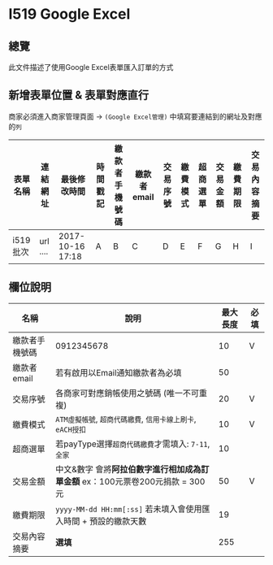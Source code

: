 # I519 Google Excel

## 總覽

此文件描述了使用Google Excel表單匯入訂單的方式

## 新增表單位置 & 表單對應直行

商家必須進入商家管理頁面 -> `(Google Excel管理)` 中填寫要連結到的網址及對應的`列`

| 表單名稱 | 連結網址 | 最後修改時間 |時間戳記 | 繳款者手機號碼 | 繳款者email | 交易序號 | 繳費模式 | 超商選單 | 交易金額 | 繳費期限 | 交易內容摘要
|---------|---------|----------|--------|---------------|-------------|---------|---------|---------|---|------------|-----------|
|i519批次| url ....|2017-10-16 17:18| A | B | C | D | E | F | G | H | I |

## 欄位說明

| 名稱 | 說明 | 最大長度 | 必填 |
|------|---------|-----|------|
| 繳款者手機號碼 | 0912345678 | 10 | V |
| 繳款者email | 若有啟用以Email通知繳款者為必填 | 50 |  |
| 交易序號 | 各商家可對應銷帳使用之號碼 (唯一不可重複) | 20 | V | 
| 繳費模式 | `ATM虛擬帳號`, `超商代碼繳費`, `信用卡線上刷卡`, `eACH授扣` | 10 | V |
| 超商選單 | 若payType選擇`超商代碼繳費`才需填入: `7-11`, `全家` | 10 |  |
| 交易金額 | 中文&數字 會將**阿拉伯數字進行相加成為訂單金額** ex：100元票卷200元捐款 = 300元 | 50 | V |
| 繳費期限 | `yyyy-MM-dd HH:mm[:ss]` 若未填入會使用匯入時間 + 預設的繳款天數| 19 |
| 交易內容摘要 | **選填** | 255 ||
